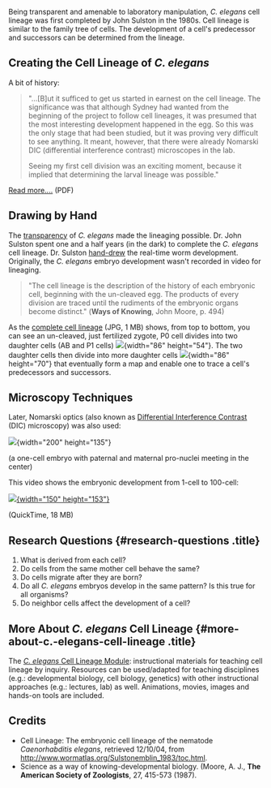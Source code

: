 Being transparent and amenable to laboratory manipulation, *C. elegans*
cell lineage was first completed by John Sulston in the 1980s. Cell
lineage is similar to the family tree of cells. The development of a
cell\'s predecessor and successors can be determined from the lineage.

Creating the Cell Lineage of *C. elegans*
-----------------------------------------

A bit of history:

> \"\...\[B\]ut it sufficed to get us started in earnest on the cell
> lineage. The significance was that although Sydney had wanted from the
> beginning of the project to follow cell lineages, it was presumed that
> the most interesting development happened in the egg. So this was the
> only stage that had been studied, but it was proving very difficult to
> see anything. It meant, however, that there were already Nomarski DIC
> (differential interference contrast) microscopes in the lab.
>
> Seeing my first cell division was an exciting moment, because it
> implied that determining the larval lineage was possible.\"

[Read
more\....](https://www.nobelprize.org/nobel_prizes/medicine/laureates/2002/sulston-lecture.pdf)
(PDF)

Drawing by Hand
---------------

The [transparency](c-elegans-transparency) of *C. elegans* made the
lineaging possible. Dr. John Sulston spent one and a half years (in the
dark) to complete the *C. elegans* cell lineage. Dr. Sulston
[hand-drew](/image/c-elegans-lineage-hand-drawing-john-sulston "C. elegans lineage hand drawing by John Sulston")
the real-time worm development. Originally, the *C. elegans* embryo
development wasn\'t recorded in video for lineaging.

> \"The cell lineage is the description of the history of each embryonic
> cell, beginning with the un-cleaved egg. The products of every
> division are traced until the rudiments of the embryonic organs become
> distinct.\" (**Ways of Knowing**, John Moore, p. 494)

As the [complete cell lineage](/files/worm/embryonic.jpg) (JPG, 1 MB)
shows, from top to bottom, you can see an un-cleaved, just fertilized
zygote, P0 cell divides into two daughter cells (AB and P1 cells)
![](/files/worm/ABP1.jpg){width="86" height="54"}. The two daughter
cells then divide into more daughter
cells ![](/files/worm/ABP1Next.jpg){width="86" height="70"} that
eventually form a map and enable one to trace a cell\'s predecessors and
successors.

Microscopy Techniques
---------------------

Later, Nomarski optics (also known as [Differential Interference
Contrast](differential-interference-contrast-dic-microscopy) (DIC)
microscopy) was also used:

![](/files/worm/CELineageDIC.jpg){width="200" height="135"}

(a one-cell embryo with paternal and maternal pro-nuclei meeting in the
center)

This video shows the embryonic development from 1-cell to 100-cell:

[![](/files/worm/Focal6_Lineage.jpg){width="150"
height="153"}](/files/worm/Focal6_1_410.MOV)

(QuickTime, 18 MB)

Research Questions {#research-questions .title}
------------------

1.  What is derived from each cell?
2.  Do cells from the same mother cell behave the same?
3.  Do cells migrate after they are born?
4.  Do all *C. elegans* embryos develop in the same pattern? Is this
    true for all organisms?
5.  Do neighbor cells affect the development of a cell?

More About *C. elegans* Cell Lineage {#more-about-c.-elegans-cell-lineage .title}
------------------------------------

The [*C. elegans* Cell Lineage
Module](/cell-lineage-module "Cell Lineage Module"): instructional
materials for teaching cell lineage by inquiry. Resources can be
used/adapted for teaching disciplines (e.g.: developmental biology, cell
biology, genetics) with other instructional approaches (e.g.: lectures,
lab) as well. Animations, movies, images and hands-on tools are
included.

Credits
-------

-   Cell Lineage: The embryonic cell lineage of the nematode
    *Caenorhabditis elegans*, retrieved 12/10/04, from
    <http://www.wormatlas.org/Sulstonemblin_1983/toc.html>.
-   Science as a way of knowing-developmental biology. (Moore, A. J.,
    **The American Society of Zoologists**, 27, 415-573 (1987).

